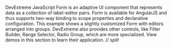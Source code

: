 DevExtreme JavaScript Form is an adaptive UI component that represents data as a collection of label-editor pairs. Form is available for AngularJS and thus supports two-way binding to scope properties and declarative configuration. This example shows a slightly customized Form with editors arranged into groups. DevExtreme also provides other controls, like Filter Builder, Range Selector, Radio Group, which are more specialized. View demos in this section to learn their application.
// _split_